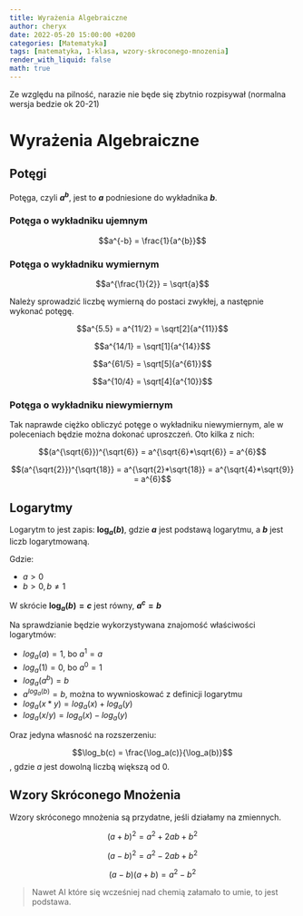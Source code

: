 ```yaml
---
title: Wyrażenia Algebraiczne
author: cheryx
date: 2022-05-20 15:00:00 +0200
categories: [Matematyka]
tags: [matematyka, 1-klasa, wzory-skroconego-mnozenia]
render_with_liquid: false
math: true
---
```


Ze względu na pilność, narazie nie będe się zbytnio rozpisywał (normalna wersja bedzie ok 20-21)

# Wyrażenia Algebraiczne

## Potęgi

Potęga, czyli **$a^b$**, jest to **$a$** podniesione do wykładnika **$b$**.

### Potęga o wykładniku ujemnym

$$a^{-b} = \frac{1}{a^{b}}$$

### Potęga o wykładniku wymiernym

$$a^{\frac{1}{2}} = \sqrt{a}$$

Należy sprowadzić liczbę wymierną do postaci zwykłej, a następnie wykonać potęgę.

$$a^{5.5} = a^{11/2} = \sqrt[2]{a^{11}}$$

$$a^{14/1} = \sqrt[1]{a^{14}}$$

$$a^{61/5} = \sqrt[5]{a^{61}}$$

$$a^{10/4} = \sqrt[4]{a^{10}}$$

### Potęga o wykładniku niewymiernym

Tak naprawde ciężko obliczyć potęge o wykładniku niewymiernym, ale w poleceniach będzie można dokonać uproszczeń. Oto kilka z nich:

$$(a^{\sqrt{6}})^{\sqrt{6}} = a^{\sqrt{6}*\sqrt{6}} = a^{6}$$

$$(a^{\sqrt{2}})^{\sqrt{18}} = a^{\sqrt{2}*\sqrt{18}} = a^{\sqrt{4}*\sqrt{9}} = a^{6}$$

## Logarytmy

Logarytm to jest zapis: **$\log_a(b)$**, gdzie **$a$** jest podstawą logarytmu, a **$b$** jest liczb logarytmowaną.

Gdzie:
* $a > 0$
* $b > 0, b \neq 1$

W skrócie **$\log_a(b) = c$** jest równy, **$a^c = b$**

Na sprawdzianie będzie wykorzystywana znajomość właściwości logarytmów:
* $log_a(a) = 1$, bo $a^1 = a$
* $log_a(1) = 0$, bo $a^0 = 1$
* $log_a(a^b) = b$
* $a^{log_a(b)} = b$, można to wywnioskować z definicji logarytmu
* $log_a(x*y) = log_a(x) + log_a(y)$
* $log_a(x/y) = log_a(x) - log_a(y)$

Oraz jedyna własność na rozszerzeniu:

$$\log_b(c) = \frac{\log_a(c)}{\log_a(b)}$$, gdzie $a$ jest dowolną liczbą większą od 0.

## Wzory Skróconego Mnożenia

Wzory skróconego mnożenia są przydatne, jeśli działamy na zmiennych.

$$(a+b)^2 = a^2 + 2ab + b^2$$

$$(a-b)^2 = a^2 - 2ab + b^2$$

$$(a-b)(a+b) = a^2 - b^2$$

> Nawet AI które się wcześniej nad chemią załamało to umie, to jest podstawa.
